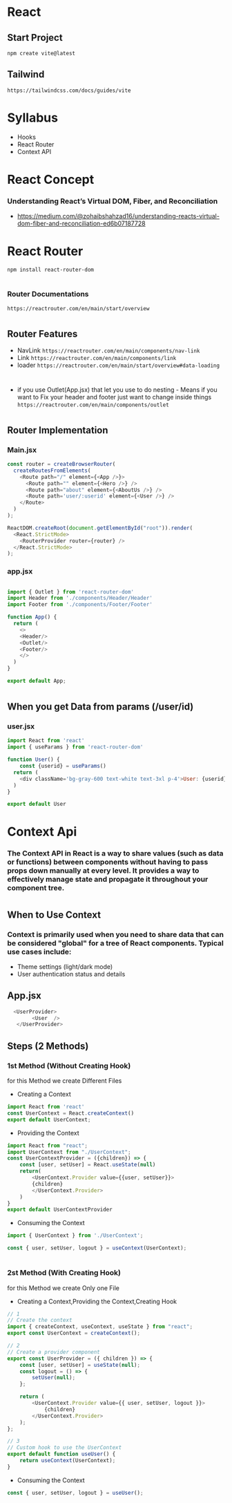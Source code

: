 # React

## Start Project

`npm create vite@latest`


## Tailwind

`https://tailwindcss.com/docs/guides/vite`

# # 
# 

# Syllabus
- Hooks
- React Router
- Context API

# 
# 
# 
# React Concept

### Understanding React’s Virtual DOM, Fiber, and Reconciliation

- https://medium.com/@zohaibshahzad16/understanding-reacts-virtual-dom-fiber-and-reconciliation-ed6b07187728



# # 
# 

# React Router

`npm install react-router-dom`

# 

### Router Documentations 
```
https://reactrouter.com/en/main/start/overview
```

# 

## Router Features

- NavLink
`https://reactrouter.com/en/main/components/nav-link`
- Link
`https://reactrouter.com/en/main/components/link`
- loader
`https://reactrouter.com/en/main/start/overview#data-loading`
# 
- if you use Outlet(App.jsx) that let you use to do nesting - Means if you want to Fix your header and footer just want to change inside things
`https://reactrouter.com/en/main/components/outlet`
# 

## Router Implementation

### Main.jsx 

```javascript
const router = createBrowserRouter(
  createRoutesFromElements(
    <Route path="/" element={<App />}>
      <Route path="" element={<Hero />} />
      <Route path="about" element={<AboutUs />} />
      <Route path='user/:userid' element={<User />} />
    </Route>
  )
);

ReactDOM.createRoot(document.getElementById("root")).render(
  <React.StrictMode>
    <RouterProvider router={router} />
  </React.StrictMode>
);


```


### app.jsx

```javascript

import { Outlet } from 'react-router-dom'
import Header from './components/Header/Header'
import Footer from './components/Footer/Footer'

function App() {
  return (
    <>
    <Header/>
    <Outlet/>
    <Footer/>
    </>
  )
}

export default App;

```
# 
## 
## When you get Data from params (/user/id)
### user.jsx

```javascript
import React from 'react'
import { useParams } from 'react-router-dom'

function User() {
    const {userid} = useParams()
  return (
    <div className='bg-gray-600 text-white text-3xl p-4'>User: {userid}</div>
  )
}

export default User
```
# # 
# 
# Context Api

### The Context API in React is a way to share values (such as data or functions) between components without having to pass props down manually at every level. It provides a way to effectively manage state and propagate it throughout your component tree.
#
## When to Use Context
### Context is primarily used when you need to share data that can be considered "global" for a tree of React components. Typical use cases include:

- Theme settings (light/dark mode)
- User authentication status and details

## App.jsx

``` javascript 
  <UserProvider>
        <User  />
   </UserProvider>
 ```

## Steps (2 Methods)

### 1st Method (Without Creating Hook)
for this Method we create Different Files
- Creating a Context
```javascript
import React from 'react'
const UserContext = React.createContext()
export default UserContext;

```
- Providing the Context
``` javascript
import React from "react";
import UserContext from "./UserContext";
const UserContextProvider = ({children}) => {
    const [user, setUser] = React.useState(null)
    return(
        <UserContext.Provider value={{user, setUser}}>
        {children}
        </UserContext.Provider>
    )
}
export default UserContextProvider
```
- Consuming the Context
```javascript
import { UserContext } from './UserContext';

const { user, setUser, logout } = useContext(UserContext);
```


# 
### 2st Method (With Creating Hook)
for this Method we create Only one File
- Creating a Context,Providing the Context,Creating Hook
```javascript
// 1
// Create the context 
import { createContext, useContext, useState } from "react";
export const UserContext = createContext();

// 2
// Create a provider component
export const UserProvider = ({ children }) => {
    const [user, setUser] = useState(null);
    const logout = () => {
        setUser(null);
    };

    return (
        <UserContext.Provider value={{ user, setUser, logout }}>
            {children}
        </UserContext.Provider>
    );
};

// 3
// Custom hook to use the UserContext
export default function useUser() {
    return useContext(UserContext);
}
```
- Consuming the Context
```javascript
const { user, setUser, logout } = useUser();
```
